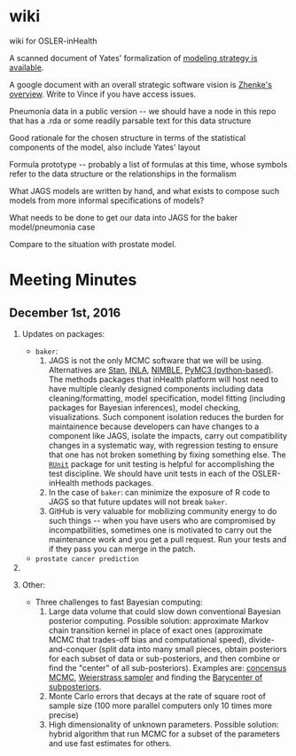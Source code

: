 # wiki
wiki for OSLER-inHealth

A scanned document of Yates' formalization of [modeling strategy is available](https://drive.google.com/open?id=0B5HGTlNkLUZOWXVUbVg0Mi1KeXZxQ0NrT3BHZ2RoRDUtQTBR).

A google document with an overall strategic software vision is [Zhenke's overview](https://drive.google.com/open?id=163_B8owojulBmZzGhqYJreWNsjkTbbCM6LTGLU-xbR4).  Write to Vince if you have access issues.

Pneumonia data in a public version -- we should have a node in this repo that has a .rda or some
readily parsable text for this data structure

Good rationale for the chosen structure in terms of the statistical components of the model, also include 
Yates' layout

Formula prototype -- probably a list of formulas at this time, whose symbols refer to the data structure
or the relationships in the formalism

What JAGS models are written by hand, and what exists to compose such models from more informal specifications
of models?

What needs to be done to get our data into JAGS for the baker model/pneumonia case

Compare to the situation with prostate model.


# Meeting Minutes

## December 1st, 2016

1. Updates on packages: 
    - `baker`: 
         1. JAGS is not the only MCMC software that we will be using. Alternatives are [Stan](http://mc-stan.org), [INLA](https://pymc-devs.github.io/pymc3/index.html), [NIMBLE](https://bids.berkeley.edu/research/nimble-numerical-inference-hierarchical-models-using-bayesian-and-likelihood-estimation), [PyMC3 (python-based)](https://pymc-devs.github.io/pymc3/index.html). The methods packages that inHealth platform will host need to have multiple cleanly designed components including data cleaning/formatting, model specification, model fitting (including packages for Bayesian inferences), model checking, visualizations. Such component isolation reduces the burden for maintainence because developers can have changes to a component like JAGS, isolate the impacts, carry out compatibility changes in a systematic way, with regression testing to ensure that one has not broken something by fixing something else. The [`RUnit`](https://cran.r-project.org/web/packages/RUnit/index.html) package for unit testing is helpful for accomplishing the test discipline. We should have unit tests in each of the OSLER-inHealth methods packages.
         1. In the case of `baker`: can minimize the exposure of R code to JAGS so that future updates will not break `baker`.
         1. GitHub is very valuable for mobilizing community energy to do such things -- when you have
users who are compromised by incompatbilities, sometimes one is motivated to carry out the
maintenance work and you get a pull request.  Run your tests and if they pass you can merge
in the patch.
    - `prostate cancer prediction`

1. 


1. Other:
   - Three challenges to fast Bayesian computing: 
       1. Large data volume that could slow down conventional Bayesian posterior computing. Possible solution: approximate Markov chain transition kernel in place of exact ones (approximate MCMC that trades-off bias and computational speed), divide-and-conquer (split data into many small pieces, obtain posteriors for each subset of data or sub-posteriors, and then combine or find the "center" of all sub-posteriors). Examples are: [concensus MCMC](http://www.rob-mcculloch.org/some_papers_and_talks/papers/working/consensus-mc.pdf), [Weierstrass sampler](https://arxiv.org/abs/1312.4605) and finding the [Barycenter of subposteriors](https://arxiv.org/abs/1508.05880).
       1. Monte Carlo errors that decays at the rate of square root of sample size (100 more parallel computers only 10 times more precise)
       1. High dimensionality of unknown parameters. Possible solution: hybrid algorithm that run MCMC for a subset of the parameters and use fast estimates for others. 
